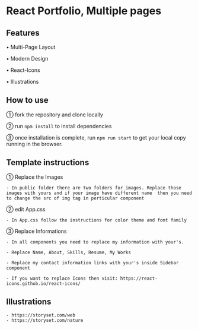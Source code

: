 # React Portfolio, Multiple pages

## Features

• Multi-Page Layout

• Modern Design

• React-Icons

• Illustrations

## How to use

① fork the repository and clone locally

② run `npm install` to install dependencies

③ once installation is complete, run `npm run start` to get your local copy running in the browser.

## Template instructions

① Replace the Images
    
    - In public folder there are two folders for images. Replace those images with yours and if your image have different name  then you need to change the src of img tag in perticular component

② edit App.css
    
    - In App.css follow the instructions for color theme and font family

③ Replace Informations
    
    - In all components you need to replace my information with your's.

    - Replace Name, About, Skills, Resume, My Works

    - Replace my contact information links with your's inside Sidebar component

    - If you want to replace Icons then visit: https://react-icons.github.io/react-icons/
     

## Illustrations

    - https://storyset.com/web
    - https://storyset.com/nature



